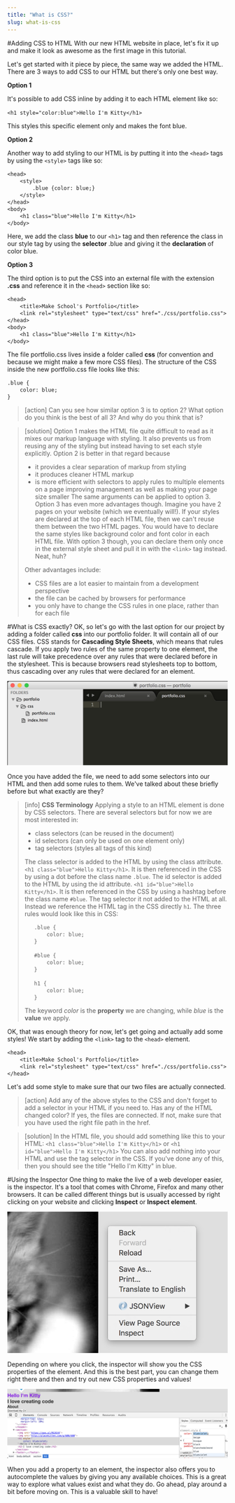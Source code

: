 ```yaml
---
title: "What is CSS?"
slug: what-is-css
---     
```


#Adding CSS to HTML
With our new HTML website in place, let's fix it up and make it look as awesome as the first image in this tutorial.

Let's get started with it piece by piece, the same way we added the HTML. There are 3 ways to add CSS to our HTML but there's only one best way. 

**Option 1**

It's possible to add CSS inline by adding it to each HTML element like so:

`<h1 style="color:blue">Hello I'm Kitty</h1>`

This styles this specific element only and makes the font blue.

**Option 2**

Another way to add styling to our HTML is by putting it into the `<head>` tags by using the `<style>` tags like so:

```
<head>
    <style>
        .blue {color: blue;}
    </style>
</head>
<body>
    <h1 class="blue">Hello I'm Kitty</h1>
</body>
```

Here, we add the class **blue** to our `<h1>` tag and then reference the class in our style tag by using the **selector** .blue and giving it the **declaration** of color blue.

**Option 3**

The third option is to put the CSS into an external file with the extension **.css** and reference it in the `<head>` section like so:

```
<head>
    <title>Make School's Portfolio</title>
    <link rel="stylesheet" type="text/css" href="./css/portfolio.css">
</head>
<body>
    <h1 class="blue">Hello I'm Kitty</h1>
</body>
```

The file portfolio.css lives inside a folder called **css** (for convention and because we might make a few more CSS files). The structure of the CSS inside the new portfolio.css file looks like this:

```
.blue {
    color: blue;
}
```

> [action]
> Can you see how similar option 3 is to option 2? What option do you think is the best of all 3? And why do you think that is?

> [solution]
> Option 1 makes the HTML file quite difficult to read as it mixes our markup language with styling. It also prevents us from reusing any of the styling but instead having to set each style explicitly. Option 2 is better in that regard because
> - it provides a clear separation of markup from styling
> - it produces cleaner HTML markup
> - is more efficient with selectors to apply rules to multiple elements on a page improving management as well as making your page size smaller
> The same arguments can be applied to option 3. Option 3 has even more advantages though. Imagine you have 2 pages on your website (which we eventually will!). If your styles are declared at the top of each HTML file, then we can't reuse them between the two HTML pages. You would have to declare the same styles like background color and font color in each HTML file. With option 3 though, you can declare them only once in the external style sheet and pull it in with the `<link>` tag instead. Neat, huh?
> 
> Other advantages include:
> - CSS files are a lot easier to maintain from a development perspective
> - the file can be cached by browsers for performance 
> - you only have to change the CSS rules in one place, rather than for each file

#What is CSS exactly?
OK, so let's go with the last option for our project by adding a folder called **css** into our portfolio folder. It will contain all of our CSS files. CSS stands for **Cascading Style Sheets**, which means that rules cascade. If you apply two rules of the same property to one element, the last rule will take precedence over any rules that were declared before in the stylesheet. This is because browsers read stylesheets top to bottom, thus cascading over any rules that were declared for an element.

![css folder within portfolio](./1-css-folder.png "css folder within portfolio")

Once you have added the file, we need to add some selectors into our HTML and then add some rules to them. We've talked about these briefly before but what exactly are they?

> [info]
> **CSS Terminology**
> Applying a style to an HTML element is done by CSS selectors. There are several selectors but for now we are most interested in:
>
> - class selectors (can be reused in the document)
> - id selectors (can only be used on one element only)
> - tag selectors (styles all tags of this kind)
>
> The class selector is added to the HTML by using the class attribute. `<h1 class="blue">Hello Kitty</h1>`. It is then referenced in the CSS by using a dot before the class name `.blue`.
> The id selector is added to the HTML by using the id attribute. `<h1 id="blue">Hello Kitty</h1>`. It is then referenced in the CSS by using a hashtag before the class name `#blue`.
> The tag selector it not added to the HTML at all. Instead we reference the HTML tag in the CSS directly `h1`. 
> The three rules would look like this in CSS:
> ```
>    .blue {
>        color: blue;
>    }
>    
>    #blue {
>        color: blue;
>    }
>    
>    h1 {
>        color: blue;
>    } 
> ``` 
>
> The keyword *color* is the **property** we are changing, while *blue* is the **value** we apply. 

OK, that was enough theory for now, let's get going and actually add some styles! We start by adding the `<link>` tag to the `<head>` element. 

```
<head>
    <title>Make School's Portfolio</title>
    <link rel="stylesheet" type="text/css" href="./css/portfolio.css">
</head>
```

Let's add some style to make sure that our two files are actually connected.

> [action]
> Add any of the above styles to the CSS and don't forget to add a selector in your HTML if you need to. Has any of the HTML changed color? If yes, the files are connected. If not, make sure that you have used the right file path in the href.

> [solution]
> In the HTML file, you should add something like this to your HTML:
> `<h1 class="blue">Hello I'm Kitty</h1>` or `<h1 id="blue">Hello I'm Kitty</h1>`
> You can also add nothing into your HTML and use the tag selector in the CSS. 
> If you've done any of this, then you should see the title "Hello I'm Kitty" in blue. 

#Using the Inspector
One thing to make the live of a web developer easier, is the inspector. It's a tool that comes with Chrome, Firefox and many other browsers. It can be called different things but is usually accessed by right clicking on your website and clicking **Inspect** or **Inspect element**. 

![Open Inspector in Chrome](./3-open-inspector.png "Open Inspector in Chrome")

Depending on where you click, the inspector will show you the CSS properties of the element. And this is the best part, you can change them right there and then and try out new CSS properties and values!

![Change values in Inspector](./4-change-values.png "Change values in Inspector")

When you add a property to an element, the inspector also offers you to autocomplete the values by giving you any available choices. This is a great way to explore what values exist and what they do. Go ahead, play around a bit before moving on. This is a valuable skill to have!
